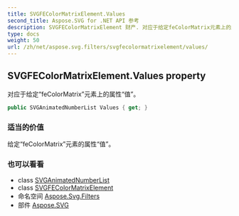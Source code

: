 ```yaml
---
title: SVGFEColorMatrixElement.Values
second_title: Aspose.SVG for .NET API 参考
description: SVGFEColorMatrixElement 财产. 对应于给定feColorMatrix元素上的属性值
type: docs
weight: 50
url: /zh/net/aspose.svg.filters/svgfecolormatrixelement/values/
---
```

## SVGFEColorMatrixElement.Values property

对应于给定“feColorMatrix”元素上的属性“值”。

```csharp
public SVGAnimatedNumberList Values { get; }
```

### 适当的价值

给定“feColorMatrix”元素的属性“值”。

### 也可以看看

* class [SVGAnimatedNumberList](../../../aspose.svg.datatypes/svganimatednumberlist/)
* class [SVGFEColorMatrixElement](../)
* 命名空间 [Aspose.Svg.Filters](../../svgfecolormatrixelement/)
* 部件 [Aspose.SVG](../../../)


